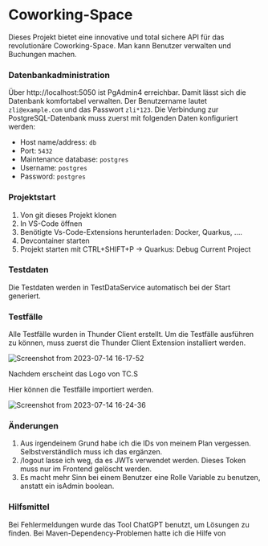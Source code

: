 # Coworking-Space
Dieses Projekt bietet eine innovative und total sichere API für das revolutionäre Coworking-Space. Man kann Benutzer verwalten und Buchungen machen.

### Datenbankadministration

Über http://localhost:5050 ist PgAdmin4 erreichbar. Damit lässt sich die Datenbank komfortabel verwalten. Der Benutzername lautet `zli@example.com` und das Passwort `zli*123`. Die Verbindung zur PostgreSQL-Datenbank muss zuerst mit folgenden Daten konfiguriert werden:
 - Host name/address: `db`
 - Port: `5432`
 - Maintenance database: `postgres`
 - Username: `postgres`
 - Password: `postgres`

### Projektstart
1. Von git dieses Projekt klonen
2. In VS-Code öffnen
3. Benötigte Vs-Code-Extensions herunterladen: Docker, Quarkus, ....
3. Devcontainer starten
4. Projekt starten mit CTRL+SHIFT+P -> Quarkus: Debug Current Project

### Testdaten
Die Testdaten werden in TestDataService automatisch bei der Start generiert.

### Testfälle
Alle Testfälle wurden in Thunder Client erstellt.
Um die Testfälle ausführen zu können, muss zuerst die Thunder Client
Extension installiert werden.

![Screenshot from 2023-07-14 16-17-52](https://github.com/itguy19/m223-Coworking-Space/assets/125930481/7db0feff-a6e1-4ec3-ae46-2f0a97fb0a6e)

Nachdem erscheint das Logo von TC.S

Hier können die Testfälle importiert werden.

![Screenshot from 2023-07-14 16-24-36](https://github.com/itguy19/m223-Coworking-Space/assets/125930481/e48e74d0-f6ed-4b27-b31f-d1a76f97902c)


### Änderungen
1. Aus irgendeinem Grund habe ich die IDs von meinem Plan vergessen. Selbstverständlich muss ich das ergänzen.
2. /logout lasse ich weg, da es JWTs verwendet werden. Dieses Token muss nur im Frontend gelöscht werden.
3. Es macht mehr Sinn bei einem Benutzer eine Rolle Variable zu benutzen, anstatt ein isAdmin boolean.

### Hilfsmittel
Bei Fehlermeldungen wurde das Tool ChatGPT benutzt, um Lösungen zu finden.
Bei Maven-Dependency-Problemen hatte ich die Hilfe von 
